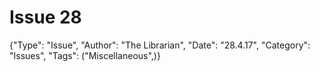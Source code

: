 # Issue 28

{"Type": "Issue", "Author": "The Librarian", "Date": "28.4.17", "Category": "Issues", "Tags": ("Miscellaneous",)}

<div data-configid="29335911/50971209" style="width:100%; height:800px;" class="issuuembed"></div><script type="text/javascript" src="https://e.issuu.com/embed.js" async="true"></script>

